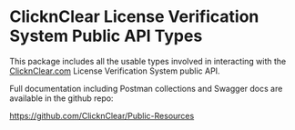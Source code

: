 # ClicknClear License Verification System Public API Types

This package includes all the usable types involved in interacting with the [ClicknClear.com](http://www.clicknclear.com) License Verification System public API.

Full documentation including Postman collections and Swagger docs are available in the github repo:

https://github.com/ClicknClear/Public-Resources
